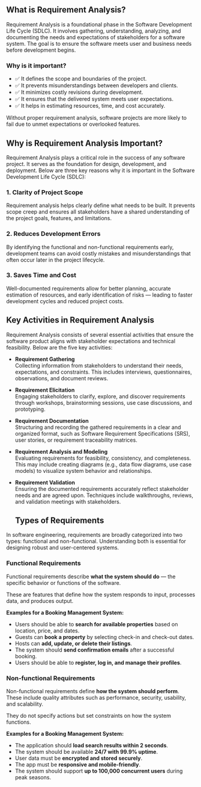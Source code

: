 ## What is Requirement Analysis?

Requirement Analysis is a foundational phase in the Software Development Life Cycle (SDLC). It involves gathering, understanding, analyzing, and documenting the needs and expectations of stakeholders for a software system. The goal is to ensure the software meets user and business needs before development begins.

### Why is it important?

- ✅ It defines the scope and boundaries of the project.
- ✅ It prevents misunderstandings between developers and clients.
- ✅ It minimizes costly revisions during development.
- ✅ It ensures that the delivered system meets user expectations.
- ✅ It helps in estimating resources, time, and cost accurately.

Without proper requirement analysis, software projects are more likely to fail due to unmet expectations or overlooked features.
## Why is Requirement Analysis Important?
Requirement Analysis plays a critical role in the success of any software project. It serves as the foundation for design, development, and deployment. Below are three key reasons why it is important in the Software Development Life Cycle (SDLC):
### 1. Clarity of Project Scope
Requirement analysis helps clearly define what needs to be built. It prevents scope creep and ensures all stakeholders have a shared understanding of the project goals, features, and limitations.
### 2. Reduces Development Errors
By identifying the functional and non-functional requirements early, development teams can avoid costly mistakes and misunderstandings that often occur later in the project lifecycle.
### 3. Saves Time and Cost
Well-documented requirements allow for better planning, accurate estimation of resources, and early identification of risks — leading to faster development cycles and reduced project costs.
## Key Activities in Requirement Analysis

Requirement Analysis consists of several essential activities that ensure the software product aligns with stakeholder expectations and technical feasibility. Below are the five key activities:

- **Requirement Gathering**  
  Collecting information from stakeholders to understand their needs, expectations, and constraints. This includes interviews, questionnaires, observations, and document reviews.

- **Requirement Elicitation**  
  Engaging stakeholders to clarify, explore, and discover requirements through workshops, brainstorming sessions, use case discussions, and prototyping.

- **Requirement Documentation**  
  Structuring and recording the gathered requirements in a clear and organized format, such as Software Requirement Specifications (SRS), user stories, or requirement traceability matrices.

- **Requirement Analysis and Modeling**  
  Evaluating requirements for feasibility, consistency, and completeness. This may include creating diagrams (e.g., data flow diagrams, use case models) to visualize system behavior and relationships.

- **Requirement Validation**  
  Ensuring the documented requirements accurately reflect stakeholder needs and are agreed upon. Techniques include walkthroughs, reviews, and validation meetings with stakeholders.
  
  ## Types of Requirements

In software engineering, requirements are broadly categorized into two types: functional and non-functional. Understanding both is essential for designing robust and user-centered systems.

### Functional Requirements

Functional requirements describe **what the system should do** — the specific behavior or functions of the software.

These are features that define how the system responds to input, processes data, and produces output.

**Examples for a Booking Management System:**
- Users should be able to **search for available properties** based on location, price, and dates.
- Guests can **book a property** by selecting check-in and check-out dates.
- Hosts can **add, update, or delete their listings**.
- The system should **send confirmation emails** after a successful booking.
- Users should be able to **register, log in, and manage their profiles**.

### Non-functional Requirements

Non-functional requirements define **how the system should perform**. These include quality attributes such as performance, security, usability, and scalability.

They do not specify actions but set constraints on how the system functions.

**Examples for a Booking Management System:**
- The application should **load search results within 2 seconds**.
- The system should be available **24/7 with 99.9% uptime**.
- User data must be **encrypted and stored securely**.
- The app must be **responsive and mobile-friendly**.
- The system should support **up to 100,000 concurrent users** during peak seasons.

